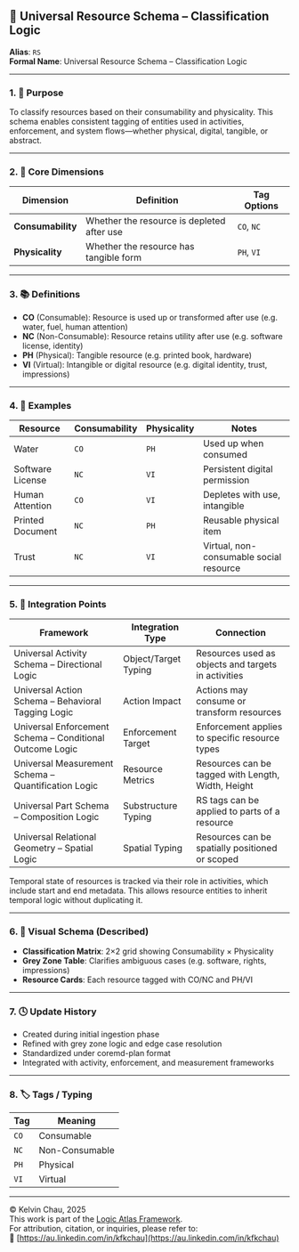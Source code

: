 ## 🧠 Universal Resource Schema – Classification Logic

**Alias**: `RS`  
**Formal Name**: Universal Resource Schema – Classification Logic  

---

### 1. 🧩 Purpose

To classify resources based on their consumability and physicality. This schema enables consistent tagging of entities used in activities, enforcement, and system flows—whether physical, digital, tangible, or abstract.

---

### 2. 🧠 Core Dimensions
| **Dimension**     | **Definition**                          | **Tag Options** |
|-------------------|------------------------------------------|-----------------|
| **Consumability** | Whether the resource is depleted after use | `CO`, `NC` |
| **Physicality**   | Whether the resource has tangible form     | `PH`, `VI` |

---

### 3. 📚 Definitions

- **CO** (Consumable): Resource is used up or transformed after use (e.g. water, fuel, human attention)
- **NC** (Non-Consumable): Resource retains utility after use (e.g. software license, identity)
- **PH** (Physical): Tangible resource (e.g. printed book, hardware)
- **VI** (Virtual): Intangible or digital resource (e.g. digital identity, trust, impressions)

---

### 4. 🧪 Examples

| **Resource**         | **Consumability** | **Physicality** | **Notes** |
|----------------------|-------------------|------------------|-----------|
| Water                | `CO`              | `PH`             | Used up when consumed |
| Software License     | `NC`              | `VI`             | Persistent digital permission |
| Human Attention      | `CO`              | `VI`             | Depletes with use, intangible |
| Printed Document     | `NC`              | `PH`             | Reusable physical item |
| Trust                | `NC`              | `VI`             | Virtual, non-consumable social resource |

---

### 5. 🔗 Integration Points

| **Framework** | **Integration Type** | **Connection** |
|---------------|----------------------|----------------|
| Universal Activity Schema – Directional Logic | Object/Target Typing | Resources used as objects and targets in activities |
| Universal Action Schema – Behavioral Tagging Logic | Action Impact | Actions may consume or transform resources |
| Universal Enforcement Schema – Conditional Outcome Logic | Enforcement Target | Enforcement applies to specific resource types |
| Universal Measurement Schema – Quantification Logic | Resource Metrics | Resources can be tagged with Length, Width, Height |
| Universal Part Schema – Composition Logic | Substructure Typing | RS tags can be applied to parts of a resource |
| Universal Relational Geometry – Spatial Logic | Spatial Typing | Resources can be spatially positioned or scoped |

Temporal state of resources is tracked via their role in activities, which include start and end metadata. This allows resource entities to inherit temporal logic without duplicating it.

---

### 6. 🧭 Visual Schema (Described)

- **Classification Matrix**: 2×2 grid showing Consumability × Physicality
- **Grey Zone Table**: Clarifies ambiguous cases (e.g. software, rights, impressions)
- **Resource Cards**: Each resource tagged with CO/NC and PH/VI

---

### 7. 🕓 Update History

- Created during initial ingestion phase
- Refined with grey zone logic and edge case resolution
- Standardized under coremd-plan format
- Integrated with activity, enforcement, and measurement frameworks

---

### 8. 🏷️ Tags / Typing

| **Tag** | **Meaning** |
|---------|-------------|
| `CO`    | Consumable |
| `NC`    | Non-Consumable |
| `PH`    | Physical |
| `VI`    | Virtual |

---

© Kelvin Chau, 2025  
This work is part of the [Logic Atlas Framework](https://github.com/kfkchau/logic-atlas/).  
For attribution, citation, or inquiries, please refer to:  
🔗 [https://au.linkedin.com/in/kfkchau](https://au.linkedin.com/in/kfkchau)

